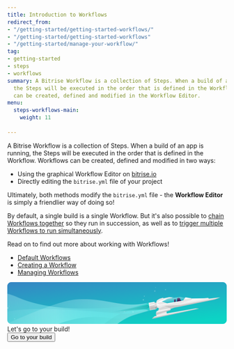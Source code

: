 ```yaml
---
title: Introduction to Workflows
redirect_from:
- "/getting-started/getting-started-workflows/"
- "/getting-started/getting-started-workflows"
- "/getting-started/manage-your-workflow/"
tag:
- getting-started
- steps
- workflows
summary: A Bitrise Workflow is a collection of Steps. When a build of an app is running,
  the Steps will be executed in the order that is defined in the Workflow. Workflows
  can be created, defined and modified in the Workflow Editor.
menu:
  steps-workflows-main:
    weight: 11

---
```

A Bitrise Workflow is a collection of Steps. When a build of an app is running, the Steps will be executed in the order that is defined in the Workflow. Workflows can be created, defined and modified in two ways:

* Using the graphical Workflow Editor on [bitrise.io](https://www.bitrise.io)
* Directly editing the `bitrise.yml` file of your project

Ultimately, both methods modify the `bitrise.yml` file - the **Workflow Editor** is simply a friendlier way of doing so!

By default, a single build is a single Workflow. But it's also possible to [chain Workflows together](/getting-started/getting-started-Workflows#chain-workflows-together) so they run in succession, as well as to [trigger multiple Workflows to run simultaneously](/builds/triggering-builds/trigger-multiple-workflows).

Read on to find out more about working with Workflows!

* [Default Workflows](/steps-and-workflows/default-workflows/)
* [Creating a Workflow](/steps-and-workflows/creating-workflows/)
* [Managing Workflows](/steps-and-workflows/managing-workflows/)

<div class="banner"> <img src="/assets/images/banner-bg-888x170.png" style="border: none;"> <div class="deploy-text">Let's go to your build!</div> <a target="_blank" href="https://app.bitrise.io/dashboard/builds"><button class="button">Go to your build</button></a> </div>
